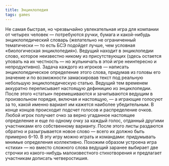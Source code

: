 ```yaml
---
title: Энциклопедия
tags: games
---
```


Не самая быстрая, но чрезвычайно увлекательная игра для компании от четы­рех человек — потребуются ручки, бумага и какой-нибудь энциклопедический словарь (желательно не ограниченный тематически — то есть БСЭ подойдет лучше, чем условная «биологическая энциклопедия»). Ведущий находит в энциклопедии слово, которое неизвестно никому из присутствующих (здесь остается уповать на их честность — но жульничать в этой игре неинтересно и непродуктивно). Задача каждого из игроков — написать энциклопедическое определение этого слова, придумав из головы его значение и по возможности замаскировав текст под реальную небольшую энциклопедическую статью. Ведущий тем временем аккуратно переписывает настоящую дефиницию из энциклопедии. После этого «статьи» перемешиваются и зачитываются ведущим в произвольном порядке, включая и настоящую, — а играющие голосуют за то, какой именно вариант им кажется наиболее убедительным. В конце концов происходит подсчет голосов и распределение очков. Любой игрок получает очко за верно угаданное настоящее определение и еще по од­ному очку за каждый голос, отданный другими участниками его собственному варианту. После этого листы раздаются обратно и разыгрывается новое сло­во — всего их должно быть примерно 6–10. В эту игру можно играть и коман­дами: придумывать мнимые определения коллективно. Похожим образом устроена игра «стихи» — но вместо сложного слова ведущий заранее выбирает две строчки из какого-нибудь малоизвестного стихотворения и предлагает участникам дописать четверостишия.